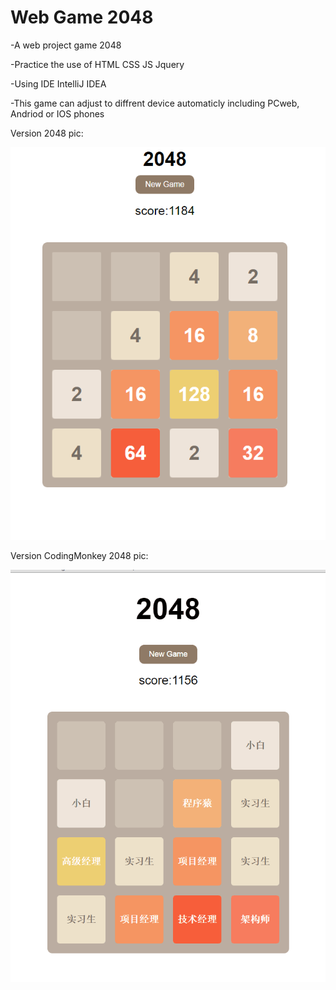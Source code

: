 # Web Game 2048
-A web project game 2048

-Practice the use of HTML CSS JS Jquery 

-Using IDE IntelliJ IDEA

-This game can adjust to diffrent device automaticly including PCweb, Andriod or IOS phones

Version 2048 pic:

![iamge](https://raw.githubusercontent.com/chocolatee/WebGameProject2048/master/2048pic.png)

Version CodingMonkey 2048 pic:

![image](https://raw.githubusercontent.com/chocolatee/WebGameProject2048/master/monkey2048pic.png)
